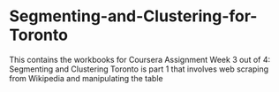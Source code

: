 # Segmenting-and-Clustering-for-Toronto
This contains the workbooks for Coursera Assignment Week 3 out of 4:
Segmenting and Clustering Toronto is part 1 that involves web scraping from Wikipedia and manipulating the table
